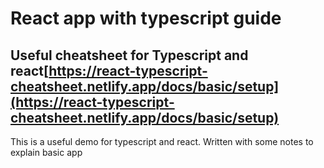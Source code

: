 # React app with typescript guide

## Useful cheatsheet for Typescript and react[https://react-typescript-cheatsheet.netlify.app/docs/basic/setup](https://react-typescript-cheatsheet.netlify.app/docs/basic/setup)

This is a useful demo for typescript and react. Written with some notes to explain basic app